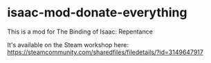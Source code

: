 # isaac-mod-donate-everything

This is a mod for The Binding of Isaac: Repentance

It's available on the Steam workshop here: https://steamcommunity.com/sharedfiles/filedetails/?id=3149647917